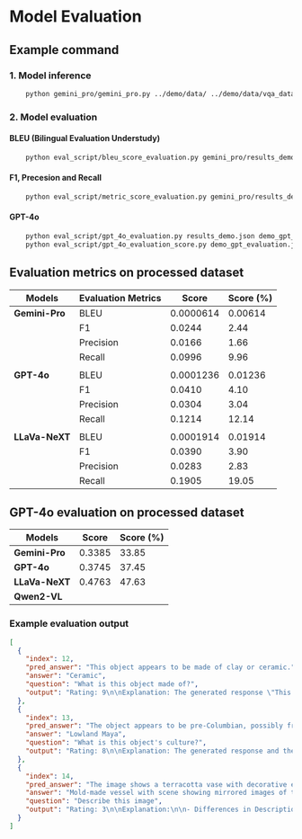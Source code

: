 # Model Evaluation

## Example command
### 1. Model inference
```bash
    python gemini_pro/gemini_pro.py ../demo/data/ ../demo/data/vqa_data.json gemini_pro/results_demo.json
```

### 2. Model evaluation
#### BLEU (Bilingual Evaluation Understudy)
```bash
    python eval_script/bleu_score_evaluation.py gemini_pro/results_demo.json
```
#### F1, Precesion and Recall
```bash
    python eval_script/metric_score_evaluation.py gemini_pro/results_demo.json
```
#### GPT-4o
```bash
    python eval_script/gpt_4o_evaluation.py results_demo.json demo_gpt_evaluation.json
    python eval_script/gpt_4o_evaluation_score.py demo_gpt_evaluation.json
```


## Evaluation metrics on processed dataset

|  Models  | Evaluation Metrics       |    Score    |     Score (%)    |
|----------|--------------------------|-------------|-------------|
|**Gemini-Pro**| BLEU                     |   0.0000614  | 0.00614 |
|          | F1                       |  0.0244   | 2.44 |
|          | Precision                |  0.0166   |  1.66 |
|          | Recall                   |  0.0996   |  9.96 |
||
|**GPT-4o**| BLEU                     |   0.0001236  | 0.01236 |
|          | F1                       |  0.0410   | 4.10 |
|          | Precision                |  0.0304   |  3.04 |
|          | Recall                   |  0.1214   |  12.14 |
||
|**LLaVa-NeXT**| BLEU                     |   0.0001914  | 0.01914 |
|          | F1                       |  0.0390   | 3.90 |
|          | Precision                |  0.0283   | 2.83 |
|          | Recall                   |  0.1905   | 19.05 |

## GPT-4o evaluation on processed dataset
|  Models  |    Score    |     Score (%)    |
|----------|-------------|-------------|
|**Gemini-Pro**|  0.3385  | 33.85 |
|**GPT-4o**|  0.3745  | 37.45 |
|**LLaVa-NeXT**|  0.4763  | 47.63 |
|**Qwen2-VL**|     |  |

### Example evaluation output
```json
[
  {
    "index": 12,
    "pred_answer": "This object appears to be made of clay or ceramic.",
    "answer": "Ceramic",
    "question": "What is this object made of?",
    "output": "Rating: 9\n\nExplanation: The generated response \"This object appears to be made of clay or ceramic\" closely matches the ground truth \"Ceramic.\" Both responses identify ceramic as the material, which is correct. However, the generated response introduces uncertainty by saying \"appears to be made of\" and includes \"clay,\" which is not part of the ground truth. These additions slightly differentiate it from the succinct and certain nature of the ground truth text."
  },
  {
    "index": 13,
    "pred_answer": "The object appears to be pre-Columbian, possibly from the Mesoamerican region, such as Mayan or Aztec culture, due to its intricate carvings and style.",
    "answer": "Lowland Maya",
    "question": "What is this object's culture?",
    "output": "Rating: 8\n\nExplanation: The generated response and the ground truth text both indicate a connection to the Maya culture. The generated response suggests the object is possibly Mayan or Aztec from the Mesoamerican region, while the ground truth specifies \"Lowland Maya.\" The generated response is broader and includes \"possibly\" and \"Aztec,\" which is not mentioned in the ground truth. However, it correctly identifies the intricate carvings and style indicative of pre-Columbian Mesoamerican artifacts. The main difference is the generated response's broader scope, including the Aztec culture, which slightly diverges from the specific Maya identification."
  },
  {
    "index": 14,
    "pred_answer": "The image shows a terracotta vase with decorative engravings. It is an earthy reddish-brown color and has a detailed pattern etched on its surface, including swirling designs, which may depict intricate motifs or symbols. The vase is narrow towards the top, with a slightly flared base.",
    "answer": "Mold-made vessel with scene showing mirrored images of the ruler of the Maya Underworld.",
    "question": "Describe this image",
    "output": "Rating: 3\n\nExplanation:\n\n- Differences in Description:\n  The generated response describes a \"terracotta vase with decorative engravings\" and highlights its \"earthy reddish-brown color,\" \"detailed pattern,\" and \"swirling designs.\" It emphasizes the shape of the vase, mentioning a \"narrow top\" and \"slightly flared base.\" However, it lacks specific cultural or contextual information.\n\n- Ground Truth Specificity:\n  The ground truth text is more specific, identifying the object as a \"mold-made vessel\" featuring \"mirrored images of the ruler of the Maya Underworld.\" This provides clear historical and cultural context, which is entirely missing from the generated response.\n\n- Overall Assessment:\n  The generated response is somewhat relevant as it correctly identifies a vase-like object with a decorative aspect, but misses the essential cultural significance and specific details provided in the ground truth. The differences in focus and the absence of the historical context result in a low rating."
  }
]
```